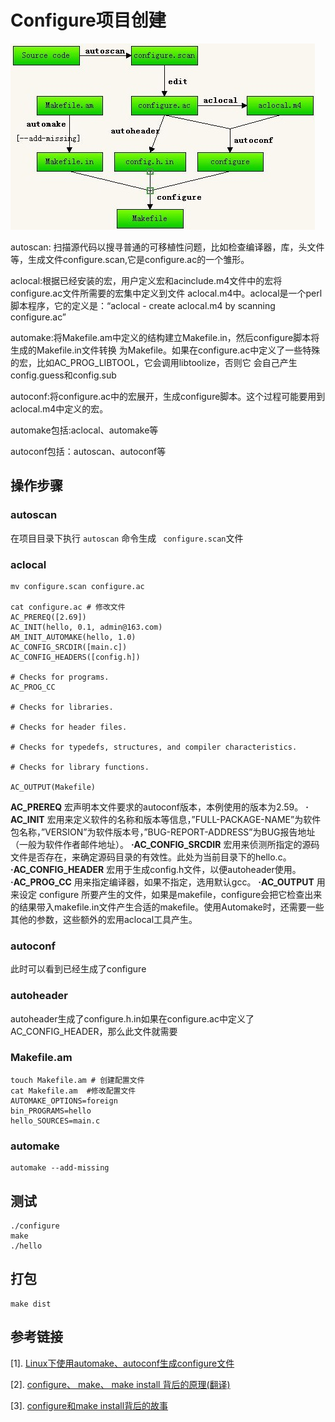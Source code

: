 # Configure项目创建

![08-configure](../images/08-configure.jpg)

autoscan: 扫描源代码以搜寻普通的可移植性问题，比如检查编译器，库，头文件等，生成文件configure.scan,它是configure.ac的一个雏形。

aclocal:根据已经安装的宏，用户定义宏和acinclude.m4文件中的宏将configure.ac文件所需要的宏集中定义到文件 aclocal.m4中。aclocal是一个perl 脚本程序，它的定义是：“aclocal - create aclocal.m4 by scanning configure.ac”

automake:将Makefile.am中定义的结构建立Makefile.in，然后configure脚本将生成的Makefile.in文件转换 为Makefile。如果在configure.ac中定义了一些特殊的宏，比如AC_PROG_LIBTOOL，它会调用libtoolize，否则它 会自己产生config.guess和config.sub

autoconf:将configure.ac中的宏展开，生成configure脚本。这个过程可能要用到aclocal.m4中定义的宏。

automake包括:aclocal、automake等

autoconf包括：autoscan、autoconf等



## 操作步骤

### autoscan

在项目目录下执行 `autoscan` 命令生成 ` configure.scan`文件

### aclocal

```shell
mv configure.scan configure.ac

cat configure.ac # 修改文件
AC_PREREQ([2.69])
AC_INIT(hello, 0.1, admin@163.com)
AM_INIT_AUTOMAKE(hello, 1.0)
AC_CONFIG_SRCDIR([main.c])
AC_CONFIG_HEADERS([config.h])

# Checks for programs.
AC_PROG_CC

# Checks for libraries.

# Checks for header files.

# Checks for typedefs, structures, and compiler characteristics.

# Checks for library functions.

AC_OUTPUT(Makefile)

```



 **AC_PREREQ** 宏声明本文件要求的autoconf版本，本例使用的版本为2.59。
**· AC_INIT** 宏用来定义软件的名称和版本等信息，”FULL-PACKAGE-NAME”为软件包名称，”VERSION”为软件版本号，”BUG-REPORT-ADDRESS”为BUG报告地址（一般为软件作者邮件地址）。
**·AC_CONFIG_SRCDIR** 宏用来侦测所指定的源码文件是否存在，来确定源码目录的有效性。此处为当前目录下的hello.c。
**·AC_CONFIG_HEADER** 宏用于生成config.h文件，以便autoheader使用。
**·AC_PROG_CC** 用来指定编译器，如果不指定，选用默认gcc。
**·AC_OUTPUT** 用来设定 configure 所要产生的文件，如果是makefile，configure会把它检查出来的结果带入makefile.in文件产生合适的makefile。使用Automake时，还需要一些其他的参数，这些额外的宏用aclocal工具产生。

### autoconf

此时可以看到已经生成了configure

###  autoheader

autoheader生成了configure.h.in如果在configure.ac中定义了AC_CONFIG_HEADER，那么此文件就需要

### Makefile.am



```
touch Makefile.am # 创建配置文件
cat Makefile.am  #修改配置文件
AUTOMAKE_OPTIONS=foreign 
bin_PROGRAMS=hello 
hello_SOURCES=main.c
```

### automake

```
automake --add-missing
```



## 测试

```
./configure
make
./hello
```



## 打包

```
make dist
```



## 参考链接

[1]. [Linux下使用automake、autoconf生成configure文件](https://www.cnblogs.com/bugutian/p/5560548.html)

[2]. [configure、 make、 make install 背后的原理(翻译)](https://juejin.im/post/5d51845551882525d374ea34)

[3]. [configure和make install背后的故事](https://azyet.github.io/2015/06/20/configureAndMakeInstall/)

